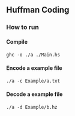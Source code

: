 ## Huffman Coding

### How to run

#### Compile
```
ghc -o ./a ./Main.hs
```

#### Encode a example file
```
./a -c Example/a.txt
```

#### Decode a example file
```
./a -d Example/b.hz
```